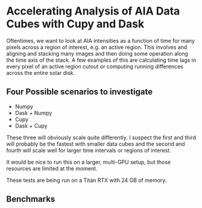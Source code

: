 # Accelerating Analysis of AIA Data Cubes with Cupy and Dask

Oftentimes, we want to look at AIA intensities as a function of time for many pixels across a region of interest,
e.g. an active region. This involves and aligning and stacking many images and then doing some operation along the
time axis of the stack. A few examples of this are calculating time lags in every pixel of an active region cutout or computing running differences across the entire solar disk.

## Four Possible scenarios to investigate

* Numpy
* Dask + Numpy
* Cupy
* Dask + Cupy

These three will obviously scale quite differently. I suspect the first and third will probably be the fastest with
smaller data cubes and the second and fourth will scale well for larger time intervals or regions of interest.

It would be nice to run this on a larger, multi-GPU setup, but those resources are limited at the moment.

These tests are being run on a Titan RTX with 24 GB of memory.

## Benchmarks
